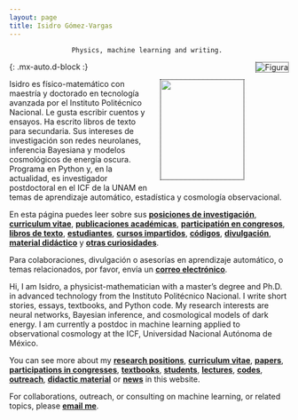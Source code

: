 ```yaml
---
layout: page
title: Isidro Gómez-Vargas
---
```


<div align="center"><code>Physics, machine learning and writing. </code></div>

![Figura](https://igomezv.github.io/assets/img/collage1.png){: .mx-auto.d-block :} 							
 

<style>
img {
  float: right;
  border: 1px dotted black;
  margin: 0px 0px 15px 20px;
}
</style>


<img src="https://igomezv.github.io/assets/img/isidroBN.png" width="150" height="180">

<p> Isidro es físico-matemático con maestría y doctorado en tecnología avanzada por el Instituto Politécnico Nacional. Le gusta escribir cuentos y ensayos. Ha escrito libros de texto para secundaria. Sus intereses de investigación son redes neurolanes, inferencia Bayesiana y modelos cosmológicos de energía oscura. Programa en Python y, en la actualidad, es investigador postdoctoral en el ICF de la UNAM en temas de aprendizaje automático, estadística y cosmología observacional.</p>

En esta página puedes leer sobre sus [**posiciones de investigación**](https://igomezv.github.io/cv/#research-positions), [**curriculum vitae**](https://igomezv.github.io/cv), [**publicaciones académicas**](https://igomezv.github.io/research/#list-of-papers), [**participatión en congresos**](https://igomezv.github.io/research/#list-of-academic-presentations),  [**libros de texto**](https://igomezv.github.io/outreach/#text-books), [**estudiantes**](https://igomezv.github.io/teaching/#students), [**cursos impartidos**](https://igomezv.github.io/teaching/#courses), [**códigos**](code.md), [**divulgación**](https://igomezv.github.io/outreach/#outreach), [**material didáctico**](https://igomezv.github.io/outreach/#digital-didactic-material) y [**otras curiosidades**](https://igomezv.github.io/other).

Para colaboraciones, divulgación o asesorías en aprendizaje automático, o temas relacionados, por favor, envía un [**correo electrónico**](mailto:igomezvargas@outlook.com). 


<p> Hi, I am Isidro, a physicist-mathematician with a master’s degree and Ph.D. in advanced technology from the Instituto Politécnico Nacional. I write short stories, essays, textbooks, and Python code. My research interests are neural networks, Bayesian inference, and cosmological models of dark energy. I am currently a postdoc in machine learning applied to observational cosmology at the ICF, Universidad Nacional Autónoma de México.</p>

You can see more about my [**research positions**](https://igomezv.github.io/cv/#research-positions), [**curriculum vitae**](https://igomezv.github.io/cv), [**papers**](https://igomezv.github.io/research/#list-of-papers), [**participations in congresses**](https://igomezv.github.io/research/#list-of-academic-presentations),  [**textbooks**](https://igomezv.github.io/outreach/#text-books), [**students**](https://igomezv.github.io/teaching/#students), [**lectures**](https://igomezv.github.io/teaching/#courses), [**codes**](code.md), [**outreach**](https://igomezv.github.io/outreach/#outreach), [**didactic material**](https://igomezv.github.io/outreach/#digital-didactic-material) or [**news**](https://igomezv.github.io/other/#news) in this website.

For collaborations, outreach, or consulting on machine learning, or related topics, please [**email me**](mailto:igomezvargas@outlook.com). 

						

